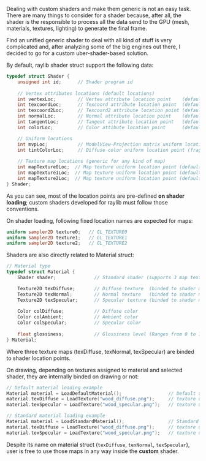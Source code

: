 Dealing with custom shaders and make them generic is not an easy task. There are many things to consider for a shader because, after all, the shader is the responsible to process all the data send to the GPU (mesh, materials, textures, lighting) to generate the final frame.

Find an unified generic shader to deal with all kind of stuff is very complicated and, after analyzing some of the big engines out there, I decided to go for a custom uber-shader-based solution.

By default, raylib shader struct support the following data:
```c
typedef struct Shader {
    unsigned int id;      // Shader program id
    
    // Vertex attributes locations (default locations)
    int vertexLoc;        // Vertex attribute location point    (default-location = 0)
    int texcoordLoc;      // Texcoord attribute location point  (default-location = 1)
    int texcoord2Loc;     // Texcoord2 attribute location point (default-location = 5)
    int normalLoc;        // Normal attribute location point    (default-location = 2)
    int tangentLoc;       // Tangent attribute location point   (default-location = 4)
    int colorLoc;         // Color attibute location point      (default-location = 3)

    // Uniform locations
    int mvpLoc;           // ModelView-Projection matrix uniform location point (vertex shader)
    int tintColorLoc;     // Diffuse color uniform location point (fragment shader)
    
    // Texture map locations (generic for any kind of map)
    int mapTexture0Loc;  // Map texture uniform location point (default-texture-unit = 0)
    int mapTexture1Loc;  // Map texture uniform location point (default-texture-unit = 1)
    int mapTexture2Loc;  // Map texture uniform location point (default-texture-unit = 2)
} Shader;
```

As you can see, most of the location points are pre-defined **on shader loading**; custom shaders developed for raylib must follow those conventions.

On shader loading, following fixed location names are expected for maps:
```glsl
uniform sampler2D texture0;   // GL_TEXTURE0
uniform sampler2D texture1;   // GL_TEXTURE1
uniform sampler2D texture2;   // GL_TEXTURE2
```

Shaders are also directly related to Material struct:
```c
// Material type
typedef struct Material {
    Shader shader;              // Standard shader (supports 3 map textures)

    Texture2D texDiffuse;       // Diffuse texture  (binded to shader mapTexture0Loc)
    Texture2D texNormal;        // Normal texture   (binded to shader mapTexture1Loc)
    Texture2D texSpecular;      // Specular texture (binded to shader mapTexture2Loc)
    
    Color colDiffuse;           // Diffuse color
    Color colAmbient;           // Ambient color
    Color colSpecular;          // Specular color
    
    float glossiness;           // Glossiness level (Ranges from 0 to 1000)
} Material;
```
Where three texture maps (texDiffuse, texNormal, texSpecular) are binded to shader location points.

On drawing, depending on textures assigned to material and selected shader, they are internally binded on drawing or not:
```c
// Default material loading example
Material material = LoadDefaultMaterial();                 // Default shader assigned to material (supports  only diffuse map)
material.texDiffuse = LoadTexture("wood_diffuse.png");     // texture unit 0 activated (available in material shader)
material.texSpecular = LoadTexture("wood_specular.png");   // texture unit 2 activated (available in material shader)

// Standard material loading example
Material material = LoadStandardMaterial();                // Standard shader assigned to material (supports diffuse, normal and specular maps)
material.texDiffuse = LoadTexture("wood_diffuse.png");     // texture unit 0 activated (available in material shader)
material.texSpecular = LoadTexture("wood_specular.png");   // texture unit 2 NOT activated (not available in material shader)
```

Despite its name on material struct (`texDiffuse`, `texNormal`, `texSpecular`), user is free to use those maps in any way inside the **custom** shader.
